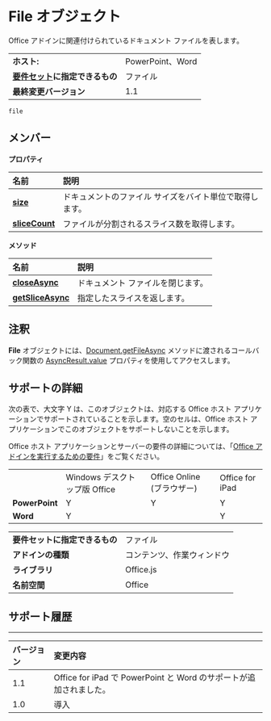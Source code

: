 
# <a name="file-object"></a>File オブジェクト
Office アドインに関連付けられているドキュメント ファイルを表します。

|||
|:-----|:-----|
|**ホスト:**|PowerPoint、Word|
|**[要件セット](../../docs/overview/specify-office-hosts-and-api-requirements.md)に指定できるもの**|ファイル|
|**最終変更バージョン**|1.1|

```
file
```


## <a name="members"></a>メンバー


**プロパティ**


|**名前**|**説明**|
|:-----|:-----|
|**[size](../../reference/shared/file.size.md)**|ドキュメントのファイル サイズをバイト単位で取得します。|
|**[sliceCount](../../reference/shared/file.slicecount.md)**|ファイルが分割されるスライス数を取得します。|

**メソッド**


|**名前**|**説明**|
|:-----|:-----|
|**[closeAsync](../../reference/shared/file.closeasync.md)**|ドキュメント ファイルを閉じます。|
|**[getSliceAsync](../../reference/shared/file.getsliceasync.md)**|指定したスライスを返します。|

## <a name="remarks"></a>注釈

**File** オブジェクトには、[Document.getFileAsync](../../reference/shared/asyncresult.value.md) メソッドに渡されるコールバック関数の [AsyncResult.value](../../reference/shared/document.getfileasync.md) プロパティを使用してアクセスします。


## <a name="support-details"></a>サポートの詳細


次の表で、大文字 Y は、このオブジェクトは、対応する Office ホスト アプリケーションでサポートされていることを示します。空のセルは、Office ホスト アプリケーションでこのオブジェクトをサポートしないことを示します。

Office ホスト アプリケーションとサーバーの要件の詳細については、「[Office アドインを実行するための要件](../../docs/overview/requirements-for-running-office-add-ins.md)」をご覧ください。


|||||
|:-----|:-----|:-----|:-----|
||Windows デスクトップ版 Office|Office Online (ブラウザー)|Office for iPad|
|**PowerPoint**|Y|Y|Y|
|**Word**|Y||Y|

|||
|:-----|:-----|
|**要件セットに指定できるもの**|ファイル|
|**アドインの種類**|コンテンツ、作業ウィンドウ|
|**ライブラリ**|Office.js|
|**名前空間**|Office|

## <a name="support-history"></a>サポート履歴



****


|**バージョン**|**変更内容**|
|:-----|:-----|
|1.1|Office for iPad で PowerPoint と Word のサポートが追加されました。|
|1.0|導入|
